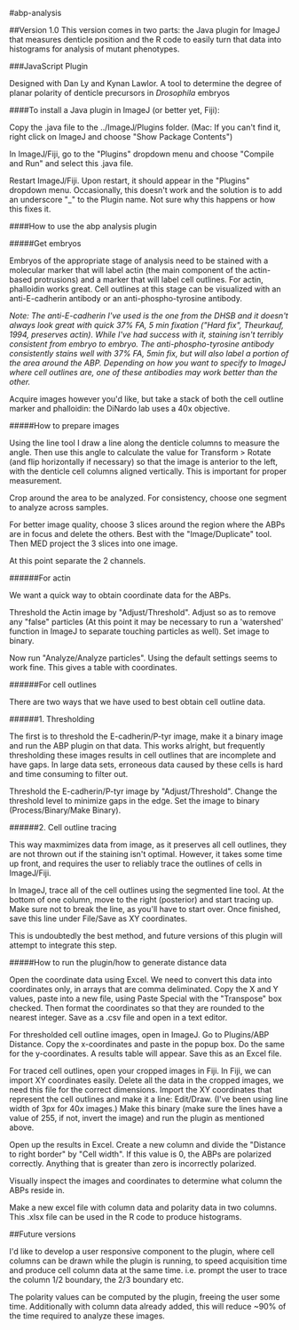 #abp-analysis

##Version 1.0
This version comes in two parts: the Java plugin for ImageJ that measures denticle position and the R code to easily turn that data into histograms for analysis of mutant phenotypes.

###JavaScript Plugin

Designed with Dan Ly and Kynan Lawlor. A tool to determine the degree of planar polarity of denticle precursors in *Drosophila* embryos

####To install a Java plugin in ImageJ (or better yet, Fiji):

Copy the .java file to the ../ImageJ/Plugins folder. (Mac: If you can't find it, right click on ImageJ and choose "Show Package Contents")

In ImageJ/Fiji, go to the "Plugins" dropdown menu and choose "Compile and Run" and select this .java file.

Restart ImageJ/Fiji. Upon restart, it should appear in the "Plugins" dropdown menu. Occasionally, this doesn't work and the solution is to add an underscore "_" to the Plugin name. Not sure why this happens or how this fixes it.

####How to use the abp analysis plugin

#####Get embryos

Embryos of the appropriate stage of analysis need to be stained with a molecular marker that will label actin (the main component of the actin-based protrusions) and a marker that will label cell outlines. For actin, phalloidin works great. Cell outlines at this stage can be visualized with an anti-E-cadherin antibody or an anti-phospho-tyrosine antibody. 

*Note: The anti-E-cadherin I've used is the one from the DHSB and it doesn't always look great with quick 37% FA, 5 min fixation ("Hard fix", Theurkauf, 1994, preserves actin). While I've had success with it, staining isn't terribly consistent from embryo to embryo. The anti-phospho-tyrosine antibody consistently stains well with 37% FA, 5min fix, but will also label a portion of the area around the ABP. Depending on how you want to specify to ImageJ where cell outlines are, one of these antibodies may work better than the other.*

Acquire images however you'd like, but take a stack of both the cell outline marker and phalloidin: the DiNardo lab uses a 40x objective. 

#####How to prepare images

Using the line tool I draw a line along the denticle columns to measure the angle.  Then use this angle to calculate the value for Transform > Rotate (and flip horizontally if necessary) so that the image is anterior to the left, with the denticle cell columns aligned vertically. This is important for proper measurement.

Crop around the area to be analyzed. For consistency, choose one segment to analyze across samples.

For better image quality, choose 3 slices around the region where the ABPs are in focus and delete the others. Best with the "Image/Duplicate" tool. Then MED project the 3 slices into one image.

At this point separate the 2 channels.

######For actin

We want a quick way to obtain coordinate data for the ABPs.

Threshold the Actin image by "Adjust/Threshold". Adjust so as to remove any "false" particles (At this point it may be necessary to run a 'watershed' function in ImageJ to separate touching particles as well). Set image to binary.

Now run "Analyze/Analyze particles". Using the default settings seems to work fine.  This gives a table with coordinates.

######For cell outlines

There are two ways that we have used to best obtain cell outline data. 

######1. Thresholding

The first is to threshold the E-cadherin/P-tyr image, make it a binary image and run the ABP plugin on that data. This works alright, but frequently thresholding these images results in cell outlines that are incomplete and have gaps. In large data sets, erroneous data caused by these cells is hard and time consuming to filter out.

Threshold the E-cadherin/P-tyr image by "Adjust/Threshold". Change the threshold level to minimize gaps in the edge. Set the image to binary (Process/Binary/Make Binary).

######2. Cell outline tracing

This way maxmimizes data from image, as it preserves all cell outlines, they are not thrown out if the staining isn't optimal. However, it takes some time up front, and requires the user to reliably trace the outlines of cells in ImageJ/Fiji.

In ImageJ, trace all of the cell outlines using the segmented line tool. At the bottom of one column, move to the right (posterior) and start tracing up. Make sure not to break the line, as you'll have to start over. Once finished, save this line under File/Save as XY coordinates.

This is undoubtedly the best method, and future versions of this plugin will attempt to integrate this step.

#####How to run the plugin/how to generate distance data

Open the coordinate data using Excel. We need to convert this data into coordinates only, in arrays that are comma deliminated. Copy the X and Y values, paste into a new file, using Paste Special with the "Transpose" box checked. Then format the coordinates so that they are rounded to the nearest integer. Save as a .csv file and open in a text editor.

For thresholded cell outline images, open in ImageJ. Go to Plugins/ABP Distance. Copy the x-coordinates and paste in the popup box. Do the same for the y-coordinates. A results table will appear. Save this as an Excel file. 

For traced cell outlines, open your cropped images in Fiji. In Fiji, we can import XY coordinates easily. Delete all the data in the cropped images, we need this file for the correct dimensions. Import the XY coordinates that represent the cell outlines and make it a line: Edit/Draw. (I've been using line width of 3px for 40x images.) Make this binary (make sure the lines have a value of 255, if not, invert the image) and run the plugin as mentioned above.
 
Open up the results in Excel. Create a new column and divide the "Distance to right border" by "Cell width". If this value is 0, the ABPs are polarized correctly. Anything that is greater than zero is incorrectly polarized.

Visually inspect the images and coordinates to determine what column the ABPs reside in.

Make a new excel file with column data and polarity data in two columns. This .xlsx file can be used in the R code to produce histograms.


##Future versions

I'd like to develop a user responsive component to the plugin, where cell columns can be drawn while the plugin is running, to speed acquisition time and produce cell column data at the same time. i.e. prompt the user to trace the column 1/2 boundary, the 2/3 boundary etc.

The polarity values can be computed by the plugin, freeing the user some time. Additionally with column data already added, this will reduce ~90% of the time required to analyze these images.





